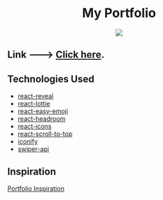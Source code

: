 <h1 align="center">My Portfolio</h1>

<p align="center">
  <kbd>
    <img src="https://user-images.githubusercontent.com/42678932/199716743-48f12572-d53e-4094-95f5-13199364692e.png"></img>
  </kbd>
</p>


## Link ---> **[Click here](https://canteroleandro.netlify.app/)**.

## Technologies Used

-   [react-reveal](https://www.react-reveal.com/)
-   [react-lottie](https://www.npmjs.com/package/react-lottie)
-   [react-easy-emoji](https://github.com/appfigures/react-easy-emoji)
-   [react-headroom](https://github.com/KyleAMathews/react-headroom)
-   [react-icons](https://react-icons.github.io/react-icons)
-   [react-scroll-to-top](https://www.npmjs.com/package/react-scroll-to-top)
-   [iconify](https://iconify.design/)
-   [swiper-api](https://swiperjs.com/swiper-api)


## Inspiration

[Portfolio Inspiration](https://github.com/1hanzla100/developer-portfolio/edit/master/README.md)
